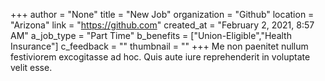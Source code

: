 +++
author = "None"
title = "New Job"
organization = "Github"
location = "Arizona"
link = "https://github.com"
created_at = "February 2, 2021, 8:57 AM"
a_job_type = "Part Time"
b_benefits = ["Union-Eligible","Health Insurance"]
c_feedback = ""
thumbnail = ""
+++
Me non paenitet nullum festiviorem excogitasse ad hoc. Quis aute iure reprehenderit in voluptate velit esse.